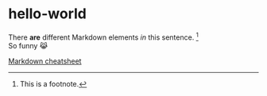 # hello-world

There **are** different Markdown elements *in* this sentence. [^1] <br/>
So funny 😹

[Markdown cheatsheet](https://www.markdownguide.org/cheat-sheet/)

[^1]: This is a footnote. 
